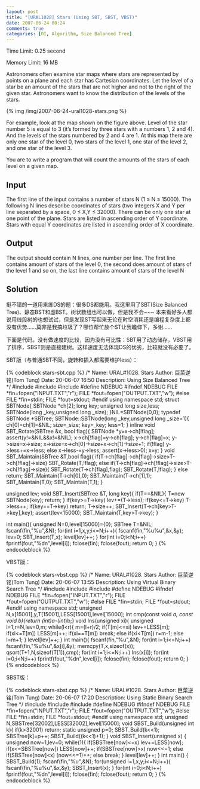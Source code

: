 ```yaml
---
layout: post
title: "[URAL1028] Stars (Using SBT, SBST, VBST)"
date: 2007-06-24 00:24
comments: true
categories: [OI, Algorithm, Size Balanced Tree]
---
```


Time Limit: 0.25 second

Memory Limit: 16 MB

Astronomers often examine star maps where stars are represented by points on a plane and each star has Cartesian coordinates. Let the level of a star be an amount of the stars that are not higher and not to the right of the given star. Astronomers want to know the distribution of the levels of the stars.

{% img /img/2007-06-24-ural1028-stars.png %}

For example, look at the map shown on the figure above. Level of the star number 5 is equal to 3 (it’s formed by three stars with a numbers 1, 2 and 4). And the levels of the stars numbered by 2 and 4 are 1. At this map there are only one star of the level 0, two stars of the level 1, one star of the level 2, and one star of the level 3.

You are to write a program that will count the amounts of the stars of each level on a given map.

## Input ##

The first line of the input contains a number of stars N (1 ≤ N ≤ 15000). The following N lines describe coordinates of stars (two integers X and Y per line separated by a space, 0 ≤ X,Y ≤ 32000). There can be only one star at one point of the plane. Stars are listed in ascending order of Y coordinate. Stars with equal Y coordinates are listed in ascending order of X coordinate.

## Output ##

The output should contain N lines, one number per line. The first line contains amount of stars of the level 0, the second does amount of stars of the level 1 and so on, the last line contains amount of stars of the level N

## Solution ##

挺不错的一道用来练DS的题：很多DS都能用。我这里用了SBT(Size Balanced Tree)、静态BST和虚BST。树状数组也可以做，但是我不会~~~ 本来看好多人都说用线段树的也想试试，但是发现ST写起来无论在时空消耗还是编程复杂度上都没有优势……莫非是我搞垃圾了？哪位帮忙放个ST让我瞻仰下，多谢……

下面是代码。没有做速度的比较，因为没有可比性：SBT用了动态储存，VBST用了排序，SBST则是直接建树。这样速度无法体现DS的优劣，比较就没有必要了。

SBT版（与普通SBT不同，旋转和插入都需要维护less）：

{% codeblock stars-sbt.cpp %}
/*
  Name: URAL#1028. Stars
  Author: 巨菜逆铭(Tom Tung)
  Date: 20-06-07 16:50
  Description: Using Size Balanced Tree
*/
#include <cstdlib>
#include <cstdio>
#include <cassert>
#define NDEBUG
#ifndef NDEBUG
  FILE *fin=fopen("INPUT.TXT","r");
  FILE *fout=fopen("OUTPUT.TXT","w");
#else
  FILE *fin=stdin;
  FILE *fout=stdout;
#endif
using namespace std;
struct SBTNode{
	SBTNode *ch[2];
	long key;
	unsigned long size,less;
	SBTNode(long _key,unsigned long _size);
}NIL=SBTNode(0,0);
typedef SBTNode *SBTree;
SBTNode::SBTNode(long _key,unsigned long _size=1){
	ch[0]=ch[1]=&NIL;
	size=_size;
	key=_key;
	less=1;
}
inline void SBT_Rotate(SBTree &x, bool flag){
	SBTNode *y=x->ch[!flag];
	assert(y!=&NIL&&x!=&NIL);
	x->ch[!flag]=y->ch[flag];
	y->ch[flag]=x;
	y->size=x->size;
	x->size=x->ch[0]->size+x->ch[1]->size+1;
	if(!flag)	y->less+=x->less;
	else	x->less-=y->less;
	assert(x->less>0);
	x=y;
}
void SBT_Maintain(SBTree &T,bool flag){
	if(T->ch[flag]->ch[flag]->size>T->ch[!flag]->size)
		SBT_Rotate(T,!flag);
	else if(T->ch[flag]->ch[!flag]->size>T->ch[!flag]->size){
		SBT_Rotate(T->ch[flag],flag);
		SBT_Rotate(T,!flag);
	}
	else return;
	SBT_Maintain(T->ch[0],0);
	SBT_Maintain(T->ch[1],1);
	SBT_Maintain(T,0);
	SBT_Maintain(T,1);
}

unsigned lev;
void SBT_Insert(SBTree &T, long key){
	if(T==&NIL){
		T=new SBTNode(key);
		return;
	}
	if(key>=T->key)	lev+=(T->less);
	if(key<=T->key)	T->less++;
	if(key==T->key)	return;
	T->size++;
	SBT_Insert(T->ch[key>T->key],key);
	assert(lev<15000);
	SBT_Maintain(T,key>T->key);
}

int main(){
	unsigned N=0,level[15000]={0};
	SBTree T=&NIL;
	fscanf(fin,"%u",&N);
	for(int i=1,x,y;i<=N;i++){
		fscanf(fin,"%u%u",&x,&y);
		lev=0;
		SBT_Insert(T,x);
		level[lev]++;
	}
	for(int i=0;i<N;i++)	fprintf(fout,"%dn",level[i]);
	fclose(fin);
	fclose(fout);
	return 0;
}
{% endcodeblock %}

VBST版：

{% codeblock stars-vbst.cpp %}
/*
  Name: URAL#1028. Stars
  Author: 巨菜逆铭(Tom Tung)
  Date: 20-06-07 13:55
  Description: Using Virtual Binary Search Tree
*/
#include <cstdlib>
#include <cstring>
#include <cstdio>
#define NDEBUG
#ifndef NDEBUG
  FILE *fin=fopen("INPUT.TXT","r");
  FILE *fout=fopen("OUTPUT.TXT","w");
#else
  FILE *fin=stdin;
  FILE *fout=stdout;
#endif
using namespace std;
unsigned N,x[15001],y,T[15001],LESS[15001],level[15000];
int cmp(const void *a, const void *b){return *(int*)a-*(int*)b;}
void Ins(unsigned xi){
	unsigned l=1,r=N,lev=0,m;
	while(l<r){
		m=(l+r)/2;
		if(T[m]<=xi)	lev+=LESS[m];
		if(xi<=T[m])	LESS[m]++;
		if(xi==T[m])	break;
		else if(xi<T[m])	r=m-1;
		else	l=m+1;
	}
	level[lev]++;
}
int main(){
	fscanf(fin,"%u",&N);
	for(int i=1;i<=N;i++)	fscanf(fin,"%u%u",&x[i],&y);
	memcpy(T,x,sizeof(x));
	qsort(T+1,N,sizeof(T[1]),cmp);
	for(int i=1;i<=N;i++)	Ins(x[i]);
	for(int i=0;i<N;i++)	fprintf(fout,"%dn",level[i]);
	fclose(fin);
	fclose(fout);
	return 0;
}
{% endcodeblock %}

SBST版：

{% codeblock stars-sbst.cpp %}
/*
  Name: URAL#1028. Stars
  Author: 巨菜逆铭(Tom Tung)
  Date: 20-06-07 17:20
  Description: Using Static Binary Search Tree
*/
#include <cstdlib>
#include <cstdio>
#include <cassert>
#define NDEBUG
#ifndef NDEBUG
  FILE *fin=fopen("INPUT.TXT","r");
  FILE *fout=fopen("OUTPUT.TXT","w");
#else
  FILE *fin=stdin;
  FILE *fout=stdout;
#endif
using namespace std;
unsigned N,SBSTree[32002],LESS[32002],level[15000];
void SBST_Build(unsigned int k){
	if(k>32001)	return;
	static unsigned p=0;
	SBST_Build(k<<1);
	SBSTree[k]=p++;
	SBST_Build((k<<1)+1);
}
void SBST_Insert(unsigned x)
{
	unsigned now=1,lev=0;
	while(1){
		if(SBSTree[now]<=x)	lev+=LESS[now];
		if(x<=SBSTree[now])	LESS[now]++;
		if(SBSTree[now]>x)	now<<=1;
		else if(SBSTree[now]<x)	(now<<=1)++;
		else break;
	}
	level[lev]++;
}
int main()
{
	SBST_Build(1);
	fscanf(fin,"%u",&N);
	for(unsigned i=1,x,y;i<=N;i++){
		fscanf(fin,"%u%u",&x,&y);
		SBST_Insert(x);
	}
	for(int i=0;i<N;i++)	fprintf(fout,"%dn",level[i]);
	fclose(fin);
	fclose(fout);
	return 0;
}
{% endcodeblock %}